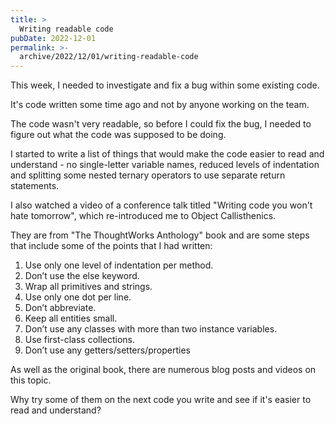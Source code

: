 ```yaml
---
title: >
  Writing readable code
pubDate: 2022-12-01
permalink: >-
  archive/2022/12/01/writing-readable-code
---
```


This week, I needed to investigate and fix a bug within some existing code.

It's code written some time ago and not by anyone working on the team.

The code wasn't very readable, so before I could fix the bug, I needed to figure out what the code was supposed to be doing.

I started to write a list of things that would make the code easier to read and understand - no single-letter variable names, reduced levels of indentation and splitting some nested ternary operators to use separate return statements.

I also watched a video of a conference talk titled "Writing code you won't hate tomorrow", which re-introduced me to Object Callisthenics.

They are from "The ThoughtWorks Anthology" book and are some steps that include some of the points that I had written:

1. Use only one level of indentation per method.
1. Don’t use the else keyword.
1. Wrap all primitives and strings.
1. Use only one dot per line.
1. Don’t abbreviate.
1. Keep all entities small.
1. Don’t use any classes with more than two instance variables.
1. Use first-class collections.
1. Don’t use any getters/setters/properties

As well as the original book, there are numerous blog posts and videos on this topic.

Why try some of them on the next code you write and see if it's easier to read and understand?
